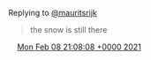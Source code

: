 Replying to [@mauritsrijk](https://twitter.com/mauritsrijk/status/1358347981632770049)

> the snow is still there

<img src="../../media/tweet.ico" width="12" /> [Mon Feb 08 21:08:08 +0000 2021](https://twitter.com/DromerDenker/status/1358885348970012683)
